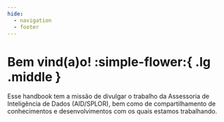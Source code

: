 ```yaml
---
hide: 
  - navigation
  - footer
---
```


# Bem vind(a)o! :simple-flower:{ .lg .middle }

Esse handbook tem a missão de divulgar o trabalho da Assessoria de Inteligência de Dados (AID/SPLOR), bem como de compartilhamento de conhecimentos e desenvolvimentos com os quais estamos trabalhando. 
